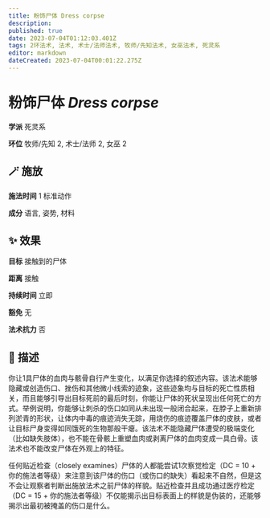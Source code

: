 ```yaml
---
title: 粉饰尸体 Dress corpse
description: 
published: true
date: 2023-07-04T01:12:03.401Z
tags: 2环法术, 法术, 术士/法师法术, 牧师/先知法术, 女巫法术, 死灵系
editor: markdown
dateCreated: 2023-07-04T00:01:22.275Z
---
```


# **粉饰尸体** *Dress corpse*

**学派** 死灵系 

**环位** 牧师/先知 2, 术士/法师 2, 女巫 2

## 🪄 施放

**施法时间** 1 标准动作

**成分** 语言, 姿势, 材料

## ✨ 效果 

**目标** 接触到的尸体 

**距离** 接触  

**持续时间** 立即 

**豁免** 无

**法术抗力** 否

## 📖 描述

你让1具尸体的血肉与骸骨自行产生变化，以满足你选择的叙述内容。该法术能够隐藏或创造伤口、挫伤和其他微小线索的迹象，这些迹象均与目标的死亡性质相关，而且能够引导出目标死前的最后时刻，你能让尸体的死状呈现出任何死亡的方式。举例说明，你能够让刺杀的伤口如同从未出现一般闭合起来，在脖子上重新排列淤青的形状，让体内中毒的痕迹消失无踪，用烧伤的痕迹覆盖尸体的皮肤，或者让目标尸身变得如同饿死的生物那般干瘪。该法术不能隐藏尸体遭受的极端变化（比如缺失肢体），也不能在骨骸上重塑血肉或剥离尸体的血肉变成一具白骨。该法术也不能改变尸体在外观上的特征。

任何贴近检查（closely examines）尸体的人都能尝试1次察觉检定（DC = 10 + 你的施法者等级）来注意到该尸体的伤口（或伤口的缺失）看起来不自然，但是这不会让观察者判断出施放法术之前尸体的样貌。贴近检查并且成功通过医疗检定（DC = 15 + 你的施法者等级）不仅能揭示出目标表面上的样貌是伪装的，还能够揭示出最初被掩盖的伤口是什么。
    
